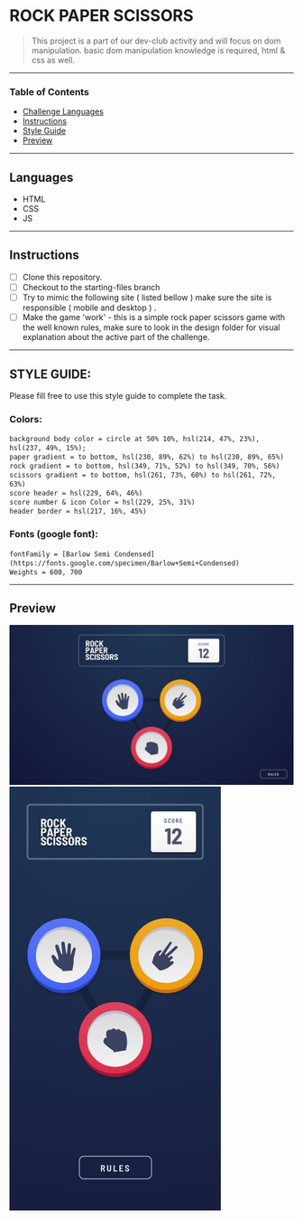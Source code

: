 
# ROCK PAPER SCISSORS

> This project is a part of our dev-club activity and will focus on dom manipulation. basic dom manipulation knowledge is required, html & css as well.

---

### Table of Contents

- [Challenge Languages](#Languages)
- [Instructions](#Instructions)
- [Style Guide](#Style-Guide)
- [Preview](#Preview)

---

## Languages

* HTML
* CSS
* JS

---

## Instructions

- [ ] Clone this repository.
- [ ] Checkout to the starting-files branch
- [ ] Try to mimic the following site ( listed bellow ) make sure the site is responsible ( mobile and desktop ) .
- [ ] Make the game 'work' - this is a simple rock paper scissors game with the well known rules,
make sure to look in the design folder for visual explanation about the active part of the challenge.

---

## STYLE GUIDE: 

Please fill free to use this style guide to complete the task.

### Colors: 
    background body color = circle at 50% 10%, hsl(214, 47%, 23%), hsl(237, 49%, 15%);
    paper gradient = to bottom, hsl(230, 89%, 62%) to hsl(230, 89%, 65%)
    rock gradient = to bottom, hsl(349, 71%, 52%) to hsl(349, 70%, 56%)
    scissors gradient = to bottom, hsl(261, 73%, 60%) to hsl(261, 72%, 63%)
    score header = hsl(229, 64%, 46%)
    score number & icon Color = hsl(229, 25%, 31%)
    header border = hsl(217, 16%, 45%)

### Fonts (google font):
    fontFamily = [Barlow Semi Condensed](https://fonts.google.com/specimen/Barlow+Semi+Condensed)
    Weights = 600, 700

---

## Preview

![!desktopPreview](./assets/design/desktop-step-1.jpg)
![!mobilePreview](./assets/design/mobile-step-1.jpg)

